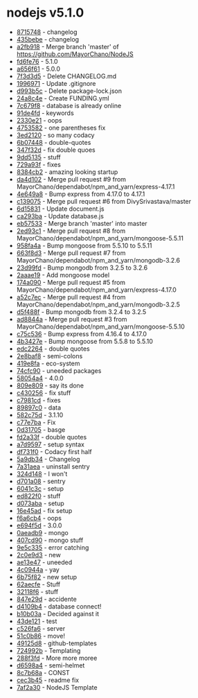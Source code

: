 # nodejs v5.1.0
 - [8715748](../../commit/8715748fe4454e7778272ea1aabab0b8f58c9174)     -      changelog
 - [435bebe](../../commit/435bebecdbe2cb3927fe4cb059f4a9db65cc25a5)     -      changelog
 - [a2fb918](../../commit/a2fb918d7c905278c225c2db9f77e13b70c8b7a8)     -      Merge branch 'master' of https://github.com/MayorChano/NodeJS
 - [fd6fe76](../../commit/fd6fe76bb042b82f0c7f0545831734b42e3fb202)     -      5.1.0
 - [a656f61](../../commit/a656f61b07389eae920687e0c85763f52761e8fa)     -      5.0.0
 - [7f3d3d5](../../commit/7f3d3d5b21fcb7244da456ec66d526cd72667302)     -      Delete CHANGELOG.md
 - [1996971](../../commit/19969712ac7e5f822c3ee3da2754ba29049d854d)     -      Update .gitignore
 - [d993b5c](../../commit/d993b5cfb906db456413c049b06d3479b74d2b0b)     -      Delete package-lock.json
 - [24a8c4e](../../commit/24a8c4e53a1d1e61098a9ef57a2b70ae4f202ec2)     -      Create FUNDING.yml
 - [7c679f8](../../commit/7c679f84ca21c7483f7a749cadc51ffc845541bc)     -      database is already online
 - [91de4fd](../../commit/91de4fdcf9feeb028db24b6ceca316692e66dae8)     -      keywords
 - [2330e21](../../commit/2330e21b9223d60a48c94a464685500fddc7125f)     -      oops
 - [4753582](../../commit/47535826b4ca54b15b3be4548a023c6b78df1069)     -      one parentheses fix
 - [3ed2120](../../commit/3ed212001f2e5a94ed39dedd9ec7002db8097348)     -      so many codacy
 - [6b07448](../../commit/6b07448a9db4ef984887d9cc48f5f88906fdfbd8)     -      double-quotes
 - [347f32d](../../commit/347f32d0cc7edb1e95909f6e88c88a5c5a2a7fa2)     -      fix double quoes
 - [9dd5135](../../commit/9dd5135ca415c7572cb928c943e85e3c777cf285)     -      stuff
 - [729a93f](../../commit/729a93f36ff49bf1ae6c6bc440e4023953ad732b)     -      fixes
 - [8384cb2](../../commit/8384cb23d1a03d2586e77414610079dabd0f1036)     -      amazing looking startup
 - [da4d102](../../commit/da4d102f29797d3ca0e5df6df1737834bb2e8ad8)     -      Merge pull request #9 from MayorChano/dependabot/npm_and_yarn/express-4.17.1
 - [4e649a8](../../commit/4e649a826fdbd11bb23337a3d7e5bc55da5b95e0)     -      Bump express from 4.17.0 to 4.17.1
 - [c139075](../../commit/c139075b39e06feb323b16837dc22eb8a5b104ea)     -      Merge pull request #6 from DivySrivastava/master
 - [6d15831](../../commit/6d15831aeb89a125600fa1d8cbd6e9a77f19fdd0)     -      Update document.js
 - [ca293ba](../../commit/ca293ba232c5f05b9dde4c71a124481009813e00)     -      Update database.js
 - [eb57533](../../commit/eb57533b072a1374a74be13286cd06e034d9b5fd)     -      Merge branch 'master' into master
 - [2ed93c1](../../commit/2ed93c1c6e5c638aa89d3abc7ad9efb039be23ce)     -      Merge pull request #8 from MayorChano/dependabot/npm_and_yarn/mongoose-5.5.11
 - [958fa4a](../../commit/958fa4ab203dc8832c5889f13263c29f03090263)     -      Bump mongoose from 5.5.10 to 5.5.11
 - [663f8d3](../../commit/663f8d3b6305606c56bac8b29ac2dabc94842a57)     -      Merge pull request #7 from MayorChano/dependabot/npm_and_yarn/mongodb-3.2.6
 - [23d99fd](../../commit/23d99fd0dd95a830278d5eff9a2fc9542e637330)     -      Bump mongodb from 3.2.5 to 3.2.6
 - [2aaae19](../../commit/2aaae191716878a89e3e4f193500b625594ea3c4)     -      Add mongoose model
 - [174a090](../../commit/174a090af377f2e5ae7bcb2907a795ac4d6b1b28)     -      Merge pull request #5 from MayorChano/dependabot/npm_and_yarn/express-4.17.0
 - [a52c7ec](../../commit/a52c7ec8679550a1280163226cd2ad3ecfb58d10)     -      Merge pull request #4 from MayorChano/dependabot/npm_and_yarn/mongodb-3.2.5
 - [d5f488f](../../commit/d5f488f29d1eb5728501943fdb9b331239db866e)     -      Bump mongodb from 3.2.4 to 3.2.5
 - [ad8844a](../../commit/ad8844ab79936a32369ae4c35eb171fe2914ed17)     -      Merge pull request #3 from MayorChano/dependabot/npm_and_yarn/mongoose-5.5.10
 - [c75c536](../../commit/c75c536631c8397027ac30ed77b6647555d77274)     -      Bump express from 4.16.4 to 4.17.0
 - [4b3427e](../../commit/4b3427ea9d87bcfa96f7a40853779d4a4c253da5)     -      Bump mongoose from 5.5.8 to 5.5.10
 - [edc2264](../../commit/edc22642ffcb5cb83fc90118c75ede417d0ff73b)     -      double quotes
 - [2e8baf8](../../commit/2e8baf8991db3e99cbb1bb917bd103ef0913e93c)     -      semi-colons
 - [419e8fa](../../commit/419e8fa828cf749efbeb31b0e3d29b806df787ff)     -      eco-system
 - [74cfc90](../../commit/74cfc905213ca9855a5464677ce17f236dbc7c47)     -      uneeded packages
 - [58054a4](../../commit/58054a402751b77dd9237872cf5f60cc530be1d4)     -      4.0.0
 - [809e809](../../commit/809e809d5530631af0dd415f624ce7871e4d90a2)     -      say its done
 - [c430256](../../commit/c4302566f61fd95fe2c390abd7cd060f9d28d653)     -      fix stuff
 - [c7981cd](../../commit/c7981cd06a2704182246ce77805892aeb5060b7c)     -      fixes
 - [89897c0](../../commit/89897c0df5043fe4d7adaa86bdbaca26cadc79ec)     -      data
 - [582c75d](../../commit/582c75d4c83b24cbb60f198893f3b94db58cf424)     -      3.1.10
 - [c77e7ba](../../commit/c77e7ba8973d97497ff123e5ad000756617ca003)     -      Fix
 - [0d31705](../../commit/0d31705292018a24b358da7788f0665cd0e16fdb)     -      basge
 - [fd2a33f](../../commit/fd2a33fa5fafcdf872d65b86b7e846572f644a19)     -      double quotes
 - [a7d9597](../../commit/a7d9597a434773a7ecbf4a5919d03272ec907a3a)     -      setup syntax
 - [df731f0](../../commit/df731f0618d5b2147366a11cf582605561e39e49)     -      Codacy first half
 - [5a9db34](../../commit/5a9db34e6c27ec9efca0024c49339d657e63783d)     -      Changelog
 - [7a31aea](../../commit/7a31aea2e7cc61d5cbb5525b246f7732bb3bb16c)     -      uninstall sentry
 - [324d148](../../commit/324d14885f65da19a54abaf573936cb851a064b8)     -      I won't
 - [d701a08](../../commit/d701a08746b75f1427d68a95e309992e586313e6)     -      sentry
 - [6041c3c](../../commit/6041c3ce37ce8ad9a5df39c34eb2cb6eccb2bf51)     -      setup
 - [ed822f0](../../commit/ed822f06e3dce5877d493c2bcb4016d2b0dd62e5)     -      stuff
 - [d073aba](../../commit/d073abab5fc34438a676411be587d6efef6809ce)     -      setup
 - [16e45ad](../../commit/16e45ad5356e691f7d19bacd1977d0423c2299d9)     -      fix setup
 - [f6a6cb4](../../commit/f6a6cb47fe605ead42fd37d790982da5e0c8b6f0)     -      oops
 - [e694f5d](../../commit/e694f5dec8b1d28a49bfe12b12e93065ed88eca7)     -      3.0.0
 - [0aeadb9](../../commit/0aeadb96074b3bfbb1e07b6a610ae13bb11c62c3)     -      mongo
 - [407cd90](../../commit/407cd901faf810f3d91a04ee01cae70cfb2803bd)     -      mongo stuff
 - [9e5c335](../../commit/9e5c33544fd622d9974cd0ddc9ea95f88ec3091a)     -      error catching
 - [2c0e9d3](../../commit/2c0e9d386fa96ea52ec4ffcf1039ac16c474287d)     -      new
 - [ae13e47](../../commit/ae13e47072f09205560d8f7eb9dcedfbcaabe87f)     -      uneeded
 - [4c0944a](../../commit/4c0944ae0db6295fe54fca2ab387cad0842558f5)     -      yay
 - [6b75f82](../../commit/6b75f8244dfcdd30820f4c3ae3747f2d8c4ec253)     -      new setup
 - [62aecfe](../../commit/62aecfe5eb1ea729a74c0bc20d1297054f6b8b60)     -      Stuff
 - [32118f6](../../commit/32118f68dd4351ad93091c69fbbe907086fc70cc)     -      stuff
 - [847e29d](../../commit/847e29d908169dffad5dbfb28c0fb19b1785596f)     -      accidente
 - [d4109b4](../../commit/d4109b4f68327d412cbaec68b1c97557a2c798e4)     -      database connect!
 - [b10b03a](../../commit/b10b03ac0137d844d34b2892e0c1ad4aa9561632)     -      Decided against it
 - [43de121](../../commit/43de12172bb4a4d50e6bda08e951efede8b8b6ef)     -      test
 - [c526fa6](../../commit/c526fa6701d15b79907f94baf9cd0cae309ae666)     -      server
 - [51c0b86](../../commit/51c0b86f8efd70d314219c83c044677d73c97039)     -      move!
 - [49125d8](../../commit/49125d883b0f8eb3b0760a7637e16c5067d97113)     -      github-templates
 - [724992b](../../commit/724992b103ec7121740da0195afd0c9aea6d650c)     -      Templating
 - [288f3fd](../../commit/288f3fd5e134aad1cf2167864747c39993b1367c)     -      More more moree
 - [d6598a4](../../commit/d6598a48e22880ae2b0679381e7fb341a8538703)     -      semi-helmet
 - [8c7b68a](../../commit/8c7b68a8e276e8699fabf0e7c33a6a54e892d7d8)     -      CONST
 - [cec3b45](../../commit/cec3b4546bd979e4fa3632700720338324a96822)     -      readme fix
 - [7af2a30](../../commit/7af2a305302e6f8713b7dfd0dc2d8406f6d36f3b)     -      NodeJS Template
